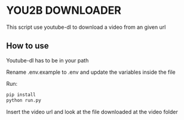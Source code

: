 # YOU2B DOWNLOADER

This script use youtube-dl to download a video from an given url

## How to use

Youtube-dl has to be in your path

Rename .env.example to .env and update the variables inside the file

Run:

```python
pip install
python run.py
```

Insert the video url and look at the file downloaded at the video folder
